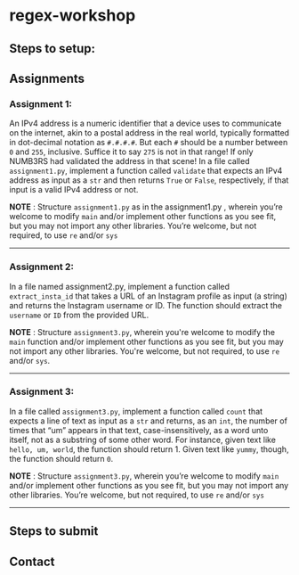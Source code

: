 # regex-workshop

## Steps to setup:


## Assignments

### Assignment 1:
An IPv4 address is a numeric identifier that a device uses to communicate on the internet, akin to a postal address in the real world, typically formatted in dot-decimal notation as `#.#.#.#`. But each `#` should be a number between `0` and `255`, inclusive. Suffice it to say `275` is not in that range! If only NUMB3RS had validated the address in that scene!
In a file called `assignment1.py`, implement a function called `validate` that expects an IPv4 address as input as a `str` and then returns `True` or `False`, respectively, if that input is a valid IPv4 address or not.

__NOTE__ :
Structure `assignment1.py` as in the assignment1.py , wherein you’re welcome to modify `main` and/or implement other functions as you see fit, but you may not import any other libraries. You’re welcome, but not required, to use `re` and/or `sys`

---------------
### Assignment 2:
In a file named assignment2.py, implement a function called `extract_insta_id` that takes a URL of an Instagram profile as input (a string) and returns the Instagram username or ID. The function should extract the `username` or `ID` from the provided URL.

__NOTE__ :
Structure `assignment3.py`, wherein you're welcome to modify the `main` function and/or implement other functions as you see fit, but you may not import any other libraries. You're welcome, but not required, to use `re` and/or `sys`.


---------------
### Assignment 3:
In a file called `assignment3.py`, implement a function called `count` that expects a line of text as input as a `str` and returns, as an `int`, the number of times that “um” appears in that text, case-insensitively, as a word unto itself, not as a substring of some other word. For instance, given text like `hello, um, world`, the function should return 1. Given text like `yummy`, though, the function should return `0`.

__NOTE__ :
Structure `assignment3.py`, wherein you’re welcome to modify `main` and/or implement other functions as you see fit, but you may not import any other libraries. You’re welcome, but not required, to use `re` and/or `sys`

---------------
## Steps to submit

## Contact

